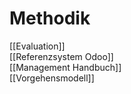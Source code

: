 # Methodik
[[Evaluation]]  
[[Referenzsystem Odoo]]  
[[Management Handbuch]]  
[[Vorgehensmodell]]  